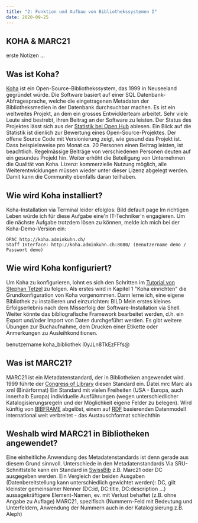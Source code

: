 ```yaml
---
title: "2: Funktion und Aufbau von Bibliothekssystemen I"
date: 2020-09-25
---
```


## KOHA & MARC21

erste Notizen ...

## Was ist Koha?
[Koha](https://koha-community.org) ist ein Open-Source-Bibliothekssystem, das 1999 in Neuseeland gegründet würde. Die Software basiert auf einer SQL Datenbank-Abfragesprache, welche die eingetragenen Metadaten der Bibliotheksmedien in der Datenbank durchsuchbar machen. Es ist ein weltweites Projekt, an dem ein grosses Entwicklerteam arbeitet. Sehr viele Leute sind bestrebt, ihren Beitrag an der Software zu leisten.  Der Status des Projektes lässt sich aus der [Statistik bei Open Hub](https://www.openhub.net/p/koha) ablesen. Ein Blick auf die Statistik ist dienlich zur Bewertung eines Open-Source-Projektes. Der offene Source Code mit Versionierung zeigt, wie gesund das Projekt ist. Dass beispielsweise pro Monat ca. 20 Personen einen Beitrag leisten, ist beachtlich. Regelmässige Beiträge von verschiedenen Personen deuten auf ein gesundes Projekt hin. Weiter erhöht die Beteiligung von Unternehmen die Qualität von Koha. 
Lizenz: kommerzielle Nutzung möglich, alle Weiterentwicklungen müssen wieder unter dieser Lizenz abgelegt werden. Damit kann die Community ebenfalls daran teilhaben.

## Wie wird Koha installiert?
Koha-Installation via Terminal leider efolglos: Bild default page
Im richtigen Leben würde ich für diese Aufgabe eine'n IT-Techniker'n engagieren. Um die nächste Aufgabe trotzdem lösen zu können, melde ich mich bei der Koha-Demo-Version ein:

    OPAC http://koha.adminkuhn.ch/
    Staff Interface: http://koha.adminkuhn.ch:8080/ (Benutzername demo / Passwort demo)
    
## Wie wird Koha konfiguriert?
Um Koha zu konfigurieren, lohnt es sich den Schritten im [Tutorial von Stephan Tetzel](https://zefanjas.de/wie-man-koha-installiert-und-fuer-schulen-einrichtet-teil-1/) zu folgen.
Als erstes wird in Kapitel 1 "Koha einrichten" die Grundkonfiguration von Koha vorgenommen. 
Dann lerne ich, eine eigene Bibliothek zu installieren und einzurichten: BILD 
Mein erstes kleines Erfolgserlebnis nach dem Misserfolg der Software-Installation via Shell.
Weiter könnte das bibliografische Framework bearbeitet werden, d.h. ein Export und/oder Import von Daten durchgeführt werden.
Es gibt weitere Übungen zur Buchaufnahme, dem Drucken einer Etikette oder Anmerkungen zu Ausleihkonditionen.

benutzername koha_bibliothek
l0yJLn8TkEzFFfs@


## Was ist MARC21? 
MARC21 ist ein Metadatenstandard, der in Bibliotheken angewendet wird. 1999 führte der [Congress of Library](https://www.loc.gov/marc/bibliographic/) diesen Standard ein.
Datei.mrc Marc als xml (Binärformat)
Ein Standard mit vielen Freiheiten (USA - Europa, auch innerhalb Europa)
individuelle Ausführungen (wegen unterschiedlicher Katalogisierungsregeln und der Möglichkeit eigene Felder zu belegen).
Wird künftig von [BIBFRAME](https://format.gbv.de/bibframe) abgelöst, einem auf [RDF](https://format.gbv.de/rdf) basierenden Datenmodell
international weit verbreitet - das Austauschformat schlechthin

## Weshalb wird MARC21 in Bibliotheken angewendet?
Eine einheitliche Anwendung des Metadatenstandards ist denn gerade aus diesem Grund sinnvoll.
Unterschiede in den Metadatenstandards
Via SRU-Schnittstelle kann ein Standard in [SwissBib](https://) z.B. Marc21 oder DC ausgegeben werden. Ein Vergleich der beiden Ausgaben (Datenbereitstellung kann unterschiedlich gewichtet werden):
DC, gilt kleinster gemeinsamer Nenner (DC:id, DC:title, DC:description ...) aussagekräftigere Element-Namen, ev. mit Verlust behaftet (z.B. ohne Angabe zu Auflage)
MARC21, spezifisch (Nummern-Feld mit Bedeutung und Unterfeldern, Anwendung der Nummern auch in der Katalogisierung z.B. Aleph)


